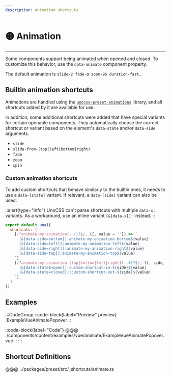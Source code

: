 ```yaml
---
description: Animation shortcuts
---
```


# 🟡 Animation

---

Some components support being animated when opened and closed. To customize this behavior, use the `data-animate` component property.

The default animation is `slide-2 fade-0 zoom-95 duration-fast`..

## Builtin animation shortcuts

Animations are handled using the [`unocss-preset-animations`](https://unocss-preset-animations.aelita.me/) library, and all shortcuts added by it are available for use.

In addition, some additional shortcuts were added that have special variants for certain openable components. They automatically choose the correct shortcut or variant based on the element's `data-state` and/or `data-side` arguments.

- `slide`
- `slide-from-(top|left|bottom|right)`
- `fade`
- `zoom`
- `spin`

### Custom animation shortcuts

To add custom shortcuts that behave similarly to the builtin ones, it needs to use a `data-[state]` variant. If relevant, a `data-[side]` variant can also be used.

::alert{type="info"}
UnoCSS can't parse shortcuts with multiple `data-x:` variants. As a workaround, use an inline variant `[&[data-x]]:` instead.
::

```js
export default una({
  shortcuts: [
    [/^animate-my-animation(-.+)?$/, ([, value = '']) => `
      [&[data-side=bottom]]:animate-my-animation-bottom${value}
      [&[data-side=left]]:animate-my-animation-left${value}
      [&[data-side=right]]:animate-my-animation-right${value}
      [&[data-side=top]]:animate-my-animation-top${value}
    `],
    [/^animate-my-animation-(top|bottom|left|right)(-.+)?$/, ([, side, value = '']) => `
      [&[data-state$=open]]:custom-shortcut-in-${side}${value}
      [&[data-state=closed]]:custom-shortcut-out-${side}${value}
    `],
  ]
})
```

## Examples

:::CodeGroup
::code-block{label="Preview" preview}
  :ExampleVueAnimatePopover
::

::code-block{label="Code"}
@@@ ./components/content/examples/vue/animate/ExampleVueAnimatePopover.vue
::
:::

## Shortcut Definitions

@@@ ../packages/preset/src/_shortcuts/animate.ts
